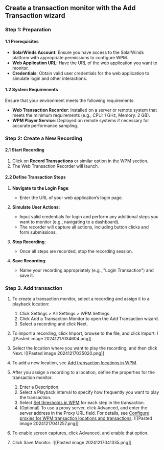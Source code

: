 ## Create a transaction monitor with the Add Transaction wizard

### Step 1: Preparation

#### 1.1 Prerequisites

- **SolarWinds Account**: Ensure you have access to the SolarWinds platform with appropriate permissions to configure WPM.
- **Web Application URL**: Have the URL of the web application you want to monitor.
- **Credentials**: Obtain valid user credentials for the web application to simulate login and other interactions.

#### 1.2 System Requirements

Ensure that your environment meets the following requirements:

- **Web Transaction Recorder**: Installed on a server or remote system that meets the minimum requirements (e.g., CPU: 1 GHz, Memory: 2 GB).
- **WPM Player Service**: Deployed on remote systems if necessary for accurate performance sampling.
### Step 2: Create a New Recording

#### 2.1 Start Recording

1. Click on **Record Transactions** or similar option in the WPM section.
2. The Web Transaction Recorder will launch.

#### 2.2 Define Transaction Steps

1. **Navigate to the Login Page**:
    
    - Enter the URL of your web application’s login page.
    
2. **Simulate User Actions**:
    
    - Input valid credentials for login and perform any additional steps you want to monitor (e.g., navigating to a dashboard).
    - The recorder will capture all actions, including button clicks and form submissions.
    
3. **Stop Recording**:
    
    - Once all steps are recorded, stop the recording session.
    
4. **Save Recording**:
    
    - Name your recording appropriately (e.g., "Login Transaction") and save it.

### Step 3. Add transaction
1. To create a transaction monitor, select a recording and assign it to a playback location:
	1. Click Settings > All Settings > WPM Settings.
	2. Click Add a Transaction Monitor to open the Add Transaction wizard.
	3. Select a recording and click Next.

2. To import a recording, click Import, browse to the file, and click Import.
	![[Pasted image 20241217034604.png]]
3.  Select the location where you want to play the recording, and then click Next.
	![[Pasted image 20241217035020.png]]
4. To add a new location, see [Add transaction locations in WPM](https://documentation.solarwinds.com/en/success_center/wpm/content/orionwpmagaddingalocation.htm).

5. After you assign a recording to a location, define the properties for the transaction monitor.
	1. Enter a Description.
	2. Select a Playback interval to specify how frequently you want to play the transaction.
	3. Select [Set thresholds in WPM](https://documentation.solarwinds.com/en/success_center/wpm/content/orionseumagtransactionsthresholds.htm) for each step in the transaction.
	4. (Optional) To use a proxy server, click Advanced, and enter the server address in the Proxy URL field. For details, see [Configure proxies for WPM transaction locations and transactions](https://documentation.solarwinds.com/en/success_center/wpm/content/orionseumphproxy.htm).
		![[Pasted image 20241217041257.png]]
6. To enable screen captures, click Advanced, and enable that option.
7. Click Save Monitor.
		![[Pasted image 20241217041335.png]]
